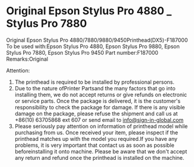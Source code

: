 # Original Epson Stylus Pro 4880 _ Stylus Pro 7880 

Original Epson Stylus Pro 4880/7880/9880/9450Printhead(DX5)-F187000
To be used with:Epson Stylus Pro 4880, Epson Stylus Pro 9880, Epson Stylus Pro 7880, Epson Stylus Pro 9450
Part number:F187000
Remarks:Original

Attention:
1. The printhead is required to be installed by professional persons.
2. Due to the nature ofPrinter Partsand the many factors that go into installing them, we do not accept returns or give refunds on electronic or service parts. Once the package is delivered, it is the customer's responsibility to check the package for damage. If there is any visible damage on the package, please refuse the shipment and call us at +86(10) 63705868 ext 607 or send email to info@sign-in-global.com
3. Please seriously pay attention on information of printhead model while purchasing from us. Once received your item, please inspect if the printhead matches up with the model you required.If you have any problems, it is very important that contact us as soon as possible beforeinstalling it onto machine. Please be aware that we don't accept any return and refund once the printhead is installed on the machine.

